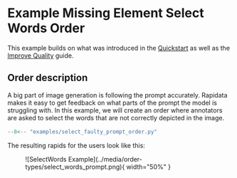 # Example Missing Element Select Words Order

This example builds on what was introduced in the [Quickstart](/quickstart/) as well as the [Improve Quality](/improve_order_quality/) guide.

## Order description

A big part of image generation is following the prompt accurately. Rapidata makes it easy to get feedback on what parts of the prompt the model is struggling with. In this example, we will create an order where annotators are asked to select the words that are not correctly depicted in the image.

```python
--8<-- "examples/select_faulty_prompt_order.py"
```

The resulting rapids for the users look like this:

<figure markdown="span">
![SelectWords Example](../media/order-types/select_words_prompt.png){ width="50%" }
</figure>
